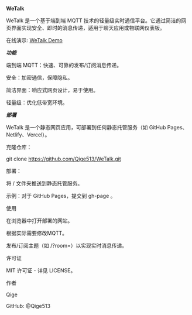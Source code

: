 **WeTalk**

WeTalk 是一个基于端到端 MQTT 技术的轻量级实时通信平台。它通过简洁的网页界面实现安全、即时的消息传递，适用于聊天应用或物联网仪表板。

在线演示: [WeTalk Demo](https://wetalkpro.pages.dev/)

***功能***

端到端 MQTT：快速、可靠的发布/订阅消息传递。

安全：加密通信，保障隐私。

简洁界面：响应式网页设计，易于使用。

轻量级：优化低带宽环境。

***部署***

WeTalk 是一个静态网页应用，可部署到任何静态托管服务（如 GitHub Pages、Netlify、Vercel）。

克隆仓库：

git clone https://github.com/Qige513/WeTalk.git


部署：

将 / 文件夹推送到静态托管服务。

示例：对于 GitHub Pages，提交到 gh-page 。



使用

在浏览器中打开部署的网站。

根据实际需要修改MQTT。

发布/订阅主题（如 /?room=）以实现实时消息传递。

许可证

MIT 许可证 - 详见 LICENSE。

作者

Qige

GitHub: @Qige513
